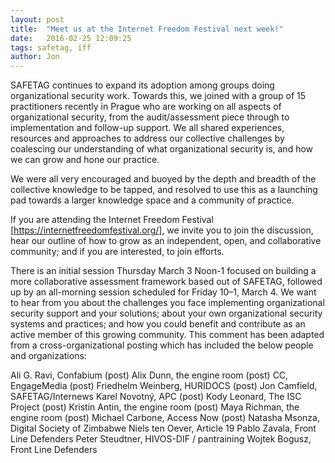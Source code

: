 ```yaml
---
layout: post
title:  "Meet us at the Internet Freedom Festival next week!"
date:   2016-02-25 12:09:25
tags: safetag, iff
author: Jon
---
```


SAFETAG continues to expand its adoption among groups doing organizational security work. Towards this, we joined with a group of 15 practitioners recently in Prague who are working on all aspects of organizational security, from the audit/assessment piece through to implementation and follow-up support. We all shared experiences, resources and approaches to address our collective challenges by coalescing our understanding of what organizational security is, and how we can grow and hone our practice.

We were all very encouraged and buoyed by the depth and breadth of the collective knowledge to be tapped, and resolved to use this as a launching pad towards a larger knowledge space and a community of practice.

If you are attending the Internet Freedom Festival [https://internetfreedomfestival.org/], we invite you to join the discussion, hear our outline of how to grow as an independent, open, and collaborative community; and if you are interested, to join efforts.

There is an initial session Thursday March 3 Noon-1 focused on building a more collaborative assessment framework based out of SAFETAG, followed up by an all-morning session scheduled for Friday 10–1, March 4. We want to hear from you about the challenges you face implementing organizational security support and your solutions; about your own organizational security systems and practices; and how you could benefit and contribute as an active member of this growing community.
This comment has been adapted from a cross-organizational posting which has included the below people and organizations:

Ali G. Ravi, Confabium (post)
Alix Dunn, the engine room (post)
CC, EngageMedia (post)
Friedhelm Weinberg, HURIDOCS (post)
Jon Camfield, SAFETAG/Internews
Karel Novotný, APC (post)
Kody Leonard, The ISC Project (post)
Kristin Antin, the engine room (post)
Maya Richman, the engine room (post)
Michael Carbone, Access Now (post)
Natasha Msonza, Digital Society of Zimbabwe
Niels ten Oever, Article 19
Pablo Zavala, Front Line Defenders
Peter Steudtner, HIVOS-DIF / pantraining
Wojtek Bogusz, Front Line Defenders
